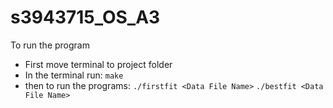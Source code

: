 # s3943715_OS_A3

To run the program
- First move terminal to project folder
- In the terminal run:
```make```
- then to run the programs:
```./firstfit <Data File Name>```
```./bestfit <Data File Name>```